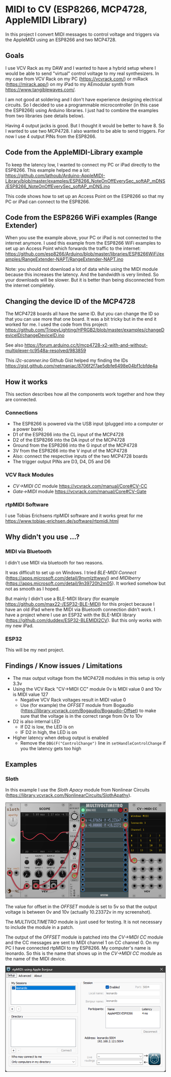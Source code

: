 # MIDI to CV (ESP8266, MCP4728, AppleMIDI Library)
In this project I convert MIDI messages to control voltage and triggers via the AppleMIDI using an ESP8266 and two MCP4728.


## Goals
I use VCV Rack as my DAW and I wanted to have a hybrid setup where I would be able to send "virtual" control voltage to my real synthesizers. In my case from VCV Rack on my PC (https://vcvrack.com/) or miRack (https://mirack.app/) on my iPad to my AEmodular synth from https://www.tangiblewaves.com/.

I am not good at soldering and I don't have experience designing electrical circuits. So I decided to use a programmable microcontroller (in this case the ESP8266) using Arduino libraries. I just had to combine the examples from two libraries (see details below).

Having 4 output jacks is good. But I thought it would be better to have 8. So I wanted to use two MCP4728. I also wanted to be able to send triggers. For now I use 4 output PINs from the ESP8266.


## Code from the AppleMIDI-Library example
To keep the latency low, I wanted to connect my PC or iPad directly to the ESP8266. This example helped me a lot:
https://github.com/lathoub/Arduino-AppleMIDI-Library/blob/master/examples/ESP8266_NoteOnOffEverySec_softAP_mDNS/ESP8266_NoteOnOffEverySec_softAP_mDNS.ino

This code shows how to set up an Access Point on the ESP8266 so that my PC or iPad can connect to the ESP8266.

## Code from the ESP8266 WiFi examples (Range Extender)
When you use the example above, your PC or iPad is not connected to the internet anymore. I used this example from  the ESP8266 WiFi examples to set up an Access Point which forwards the traffic to the internet:
https://github.com/esp8266/Arduino/blob/master/libraries/ESP8266WiFi/examples/RangeExtender-NAPT/RangeExtender-NAPT.ino

Note: you should not download a lot of data while using the MIDI module because this increases the latency. And the bandwidth is very limited. So your downloads will be slower. But it is better than being disconnected from the internet completely.

## Changing the device ID of the MCP4728
The MCP4728 boards all have the same ID. But you can change the ID so that you can use more that one board. It was a bit tricky but in the end it worked for me. I used the code from this project:
https://github.com/TrippyLighting/HPRGB2/blob/master/examples/changeDeviceID/changeDeviceID.ino

See also
https://forum.arduino.cc/t/mcp4728-x2-with-and-without-multiplexer-tc9548a-resolved/983859

This _i2c-scanner.ino_ Github Gist helped my finding the IDs
https://gist.github.com/netmaniac/8706f2f7ae5dbfe6498e04bf1cbfde4a

## How it works
This section describes how all the components work together and how they are connected.

### Connections
* The ESP8266 is powered via the USB input (plugged into a computer or a power bank)
* D1 of the ESP8266 into the CL input of the MCP4728
* D2 of the ESP8266 into the DA input of the MCP4728
* Ground from the ESP8266 into the G input of the MCP4728
* 3V from the ESP8266 into  the V input of the MCP4728
* Also: connect the respective inputs of the two MCP4728 boards
* The trigger output PINs are D3, D4, D5 and D6

### VCV Rack Modules
* _CV->MIDI CC_ module https://vcvrack.com/manual/Core#CV-CC
* _Gate->MIDI_ module https://vcvrack.com/manual/Core#CV-Gate

### rtpMIDI Software
I use Tobias Erichsens rtpMIDI software and it works great for me
https://www.tobias-erichsen.de/software/rtpmidi.html



## Why didn't you use ...?
### MIDI via Bluetooth
I didn't use MIDI via bluetooth for two reasons.

It was difficult to set up on Windows. I tried _BLE-MIDI Connect_ (https://apps.microsoft.com/detail/9nvmlzttwwvl) and _MIDIberry_ (https://apps.microsoft.com/detail/9n39720h2m05). It worked somehow but not as smooth as I hoped.

But mainly I didn't use a BLE-MIDI library (for example https://github.com/max22-/ESP32-BLE-MIDI) for this project because I have an old iPad where the MIDI via Bluetooth connection didn't work. I have a project where I use an ESP32 with the BLE-MIDI library (https://github.com/duddex/ESP32-BLEMIDI2CV). But this only works with my new iPad.

### ESP32
This will be my next project.


## Findings / Know issues / Limitations
* The max output voltage from the MCP4728 modules in this setup is only 3.3v
* Using the  VCV Rack "CV->MIDI CC" module  0v is MIDI value 0 and 10v is MIDI value 127
  * Negative VCV Rack voltages result in MIDI value 0
  * Use (for example) the _OFFSET_ module from Bogaudio (https://library.vcvrack.com/Bogaudio/Bogaudio-Offset) to make sure that the voltage is in the correct range from 0v to 10v
* D2 is also internal LED
  * If D2 is low, the LED is on
  * IF D2 in high, the LED is on
* Higher latency when debug output is enabled
  * Remove the `DBG(F("ControlChange")` line in `setHandleControlChange` if you the latency gets too high

## Examples
### Sloth
In this example I use the _Sloth Apacy_ module from Nonlinear Circuits (https://library.vcvrack.com/NonlinearCircuits/SlothApathy).

![Sloth](images/sloth.png)

The value for offset in the  _OFFSET_ module is set to 5v so that the output voltage is between 0v and 10v (actually 10.23372v in my screenshot).

The _MULTIVOLTIMETRO_ module is just used for testing. It is not necessary to include the module in a patch.

The output of the _OFFSET_ module is patched into the _CV->MIDI CC_ module and the CC messages are sent to MIDI channel 1 on CC channel 0. On my PC I have connected rtpMIDI to my ESP8266. My computer's name is leonardo. So this is the name that shows up in the _CV->MIDI CC_ module as the name of the MIDI device.

![rtpMIDI](images/rtpMIDI.png)
